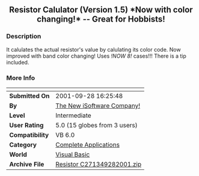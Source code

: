 ﻿<div align="center">

## Resistor Calulator \(Version 1\.5\)  \*Now with color changing\!\* \-\- Great for Hobbists\!


</div>

### Description

It calulates the actual resistor's value by calulating its color code. Now improved with band color changing! Uses *!*NOW 8*!* cases!!! There is a tip included.
 
### More Info
 


<span>             |<span>
---                |---
**Submitted On**   |2001-09-28 16:25:48
**By**             |[The New iSoftware Company\!](https://github.com/Planet-Source-Code/PSCIndex/blob/master/ByAuthor/the-new-isoftware-company.md)
**Level**          |Intermediate
**User Rating**    |5.0 (15 globes from 3 users)
**Compatibility**  |VB 6\.0
**Category**       |[Complete Applications](https://github.com/Planet-Source-Code/PSCIndex/blob/master/ByCategory/complete-applications__1-27.md)
**World**          |[Visual Basic](https://github.com/Planet-Source-Code/PSCIndex/blob/master/ByWorld/visual-basic.md)
**Archive File**   |[Resistor C271349282001\.zip](https://github.com/Planet-Source-Code/the-new-isoftware-company-resistor-calulator-version-1-5-now-with-color-changing-great-for__1-27628/archive/master.zip)








